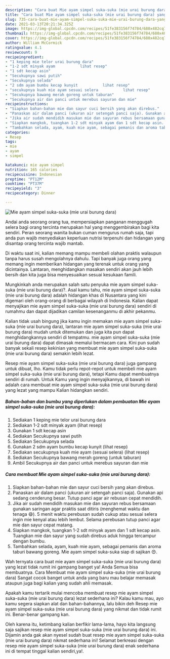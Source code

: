 ```yaml
---
description: "Cara buat Mie ayam simpel suka-suka (mie urai burung dara) yang enak dan Mudah Dibuat"
title: "Cara buat Mie ayam simpel suka-suka (mie urai burung dara) yang enak dan Mudah Dibuat"
slug: 735-cara-buat-mie-ayam-simpel-suka-suka-mie-urai-burung-dara-yang-enak-dan-mudah-dibuat
date: 2021-03-13T20:21:34.325Z
image: https://img-global.cpcdn.com/recipes/51fe383156f74784/680x482cq70/mie-ayam-simpel-suka-suka-mie-urai-burung-dara-foto-resep-utama.jpg
thumbnail: https://img-global.cpcdn.com/recipes/51fe383156f74784/680x482cq70/mie-ayam-simpel-suka-suka-mie-urai-burung-dara-foto-resep-utama.jpg
cover: https://img-global.cpcdn.com/recipes/51fe383156f74784/680x482cq70/mie-ayam-simpel-suka-suka-mie-urai-burung-dara-foto-resep-utama.jpg
author: William McCormick
ratingvalue: 4.1
reviewcount: 9
recipeingredient:
- "1 keping mie telor urai burung dara"
- "1-2 sdt minyak ayam           lihat resep"
- "1 sdt kecap asin"
- "Secukupnya sawi putih"
- "Secukupnya selada"
- "2 sdm ayam bumbu kecap kunyit           lihat resep"
- "secukupnya kuah mie ayam sesuai selera           lihat resep"
- "Secukupnya bawang merah goreng untuk taburan"
- "Secukupnya air dan panci untuk merebus sayuran dan mie"
recipeinstructions:
- "Siapkan bahan-bahan mie dan sayur cuci bersih yang akan direbus."
- "Panaskan air dalam panci (ukuran air setengah panci saja). Gunakan api sedang cenderung besar. Tutup panci agar air rebusan cepat mendidih."
- "Jika air sudah mendidih masukan mie dan sayuran rebus bersamaan gunakan saringan agar praktis saat ditiris (menghemat waktu dan tenaga 😄). 5 menit waktu perebusan sudah cukup atau sesuai selera ingin mie kenyal atau lebih lembut. Selama perebusan tutup panci agar mie dan sayur cepat matang."
- "Siapkan mangkok, tuangkan 1-2 sdt minyak ayam dan 1 sdt kecap asin. Tuangkan mie dan sayur yang sudah direbus aduk hingga tercampur dengan bumbu."
- "Tambahkan selada, ayam, kuah mie ayam, sebagai pemanis dan aroma taburi bawang goreng. Mie ayam simpel suka-suka siap di sajikan 😍."
categories:
- Resep
tags:
- mie
- ayam
- simpel

katakunci: mie ayam simpel 
nutrition: 165 calories
recipecuisine: Indonesian
preptime: "PT12M"
cooktime: "PT37M"
recipeyield: "3"
recipecategory: Dinner

---
```



![Mie ayam simpel suka-suka (mie urai burung dara)](https://img-global.cpcdn.com/recipes/51fe383156f74784/680x482cq70/mie-ayam-simpel-suka-suka-mie-urai-burung-dara-foto-resep-utama.jpg)

Andai anda seorang orang tua, mempersiapkan panganan menggugah selera bagi orang tercinta merupakan hal yang menggembirakan bagi kita sendiri. Peran seorang  wanita bukan cuman mengurus rumah saja, tapi anda pun wajib menyediakan keperluan nutrisi terpenuhi dan hidangan yang disantap orang tercinta wajib mantab.

Di waktu  saat ini, kalian memang mampu membeli olahan praktis walaupun tanpa harus susah mengolahnya dahulu. Tapi banyak juga orang yang memang ingin memberikan hidangan yang terenak untuk orang yang dicintainya. Lantaran, menghidangkan masakan sendiri akan jauh lebih bersih dan kita juga bisa menyesuaikan sesuai kesukaan famili. 



Mungkinkah anda merupakan salah satu penyuka mie ayam simpel suka-suka (mie urai burung dara)?. Asal kamu tahu, mie ayam simpel suka-suka (mie urai burung dara) adalah hidangan khas di Nusantara yang kini digemari oleh orang-orang di berbagai wilayah di Indonesia. Kalian dapat menyajikan mie ayam simpel suka-suka (mie urai burung dara) sendiri di rumahmu dan dapat dijadikan camilan kesenanganmu di akhir pekanmu.

Kalian tidak usah bingung jika kamu ingin memakan mie ayam simpel suka-suka (mie urai burung dara), lantaran mie ayam simpel suka-suka (mie urai burung dara) mudah untuk ditemukan dan juga kita pun dapat menghidangkannya sendiri di tempatmu. mie ayam simpel suka-suka (mie urai burung dara) dapat dimasak memalui bermacam cara. Kini pun sudah banyak sekali resep kekinian yang membuat mie ayam simpel suka-suka (mie urai burung dara) semakin lebih lezat.

Resep mie ayam simpel suka-suka (mie urai burung dara) juga gampang untuk dibuat, lho. Kamu tidak perlu repot-repot untuk membeli mie ayam simpel suka-suka (mie urai burung dara), tetapi Kamu dapat membuatnya sendiri di rumah. Untuk Kamu yang ingin menyajikannya, di bawah ini adalah cara membuat mie ayam simpel suka-suka (mie urai burung dara) yang lezat yang mampu Kalian hidangkan sendiri.

<!--inarticleads1-->

##### Bahan-bahan dan bumbu yang diperlukan dalam pembuatan Mie ayam simpel suka-suka (mie urai burung dara):

1. Sediakan 1 keping mie telor urai burung dara
1. Sediakan 1-2 sdt minyak ayam           (lihat resep)
1. Gunakan 1 sdt kecap asin
1. Sediakan Secukupnya sawi putih
1. Sediakan Secukupnya selada
1. Gunakan 2 sdm ayam bumbu kecap kunyit           (lihat resep)
1. Sediakan secukupnya kuah mie ayam (sesuai selera)           (lihat resep)
1. Sediakan Secukupnya bawang merah goreng (untuk taburan)
1. Ambil Secukupnya air dan panci untuk merebus sayuran dan mie




<!--inarticleads2-->

##### Cara membuat Mie ayam simpel suka-suka (mie urai burung dara):

1. Siapkan bahan-bahan mie dan sayur cuci bersih yang akan direbus.
1. Panaskan air dalam panci (ukuran air setengah panci saja). Gunakan api sedang cenderung besar. Tutup panci agar air rebusan cepat mendidih.
1. Jika air sudah mendidih masukan mie dan sayuran rebus bersamaan gunakan saringan agar praktis saat ditiris (menghemat waktu dan tenaga 😄). 5 menit waktu perebusan sudah cukup atau sesuai selera ingin mie kenyal atau lebih lembut. Selama perebusan tutup panci agar mie dan sayur cepat matang.
1. Siapkan mangkok, tuangkan 1-2 sdt minyak ayam dan 1 sdt kecap asin. Tuangkan mie dan sayur yang sudah direbus aduk hingga tercampur dengan bumbu.
1. Tambahkan selada, ayam, kuah mie ayam, sebagai pemanis dan aroma taburi bawang goreng. Mie ayam simpel suka-suka siap di sajikan 😍.




Wah ternyata cara buat mie ayam simpel suka-suka (mie urai burung dara) yang lezat tidak rumit ini gampang banget ya! Anda Semua bisa membuatnya. Cara Membuat mie ayam simpel suka-suka (mie urai burung dara) Sangat cocok banget untuk anda yang baru mau belajar memasak ataupun juga bagi kalian yang sudah ahli memasak.

Apakah kamu tertarik mulai mencoba membuat resep mie ayam simpel suka-suka (mie urai burung dara) lezat sederhana ini? Kalau kamu mau, ayo kamu segera siapkan alat dan bahan-bahannya, lalu bikin deh Resep mie ayam simpel suka-suka (mie urai burung dara) yang nikmat dan tidak rumit ini. Benar-benar gampang kan. 

Oleh karena itu, ketimbang kalian berfikir lama-lama, hayo kita langsung saja sajikan resep mie ayam simpel suka-suka (mie urai burung dara) ini. Dijamin anda gak akan nyesel sudah buat resep mie ayam simpel suka-suka (mie urai burung dara) nikmat sederhana ini! Selamat berkreasi dengan resep mie ayam simpel suka-suka (mie urai burung dara) enak sederhana ini di tempat tinggal kalian sendiri,ya!.

